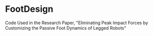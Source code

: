 # FootDesign
Code Used in the Research Paper, "Eliminating Peak Impact Forces by Customizing the Passive Foot Dynamics of Legged Robots"
